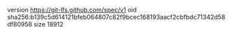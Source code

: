 version https://git-lfs.github.com/spec/v1
oid sha256:b139c5d614121bfeb064807c82f9bcec168193aacf2cbfbdc71342d58df80958
size 18912
